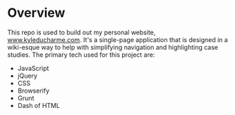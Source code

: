 # Overview
This repo is used to build out my personal website, www.kyleducharme.com. It's a single-page application that is designed in a wiki-esque way to help with simplifying navigation and highlighting case studies. The primary tech used for this project are:
* JavaScript
* jQuery
* CSS 
* Browserify
* Grunt
* Dash of HTML
